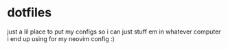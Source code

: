 # dotfiles

just a lil place to put my configs so i can just stuff em in whatever computer i end up using for my neovim config :)
